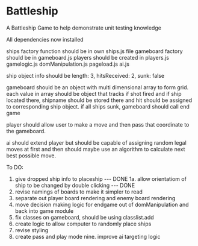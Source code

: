 # Battleship

A Battleship Game to help demonstrate unit testing knowledge

All dependencies now installed

ships factory function should be in own ships.js file
gameboard factory should be in gameboard.js
players should be created in players.js
gamelogic.js
domManipulation.js
pageload.js
ai.js

ship object info should be length: 3, hitsReceived: 2, sunk: false

gameboard should be an object with multi dimensional array to form grid.
each value in array should be object that tracks if shot fired and if ship located there, shipname should be stored there and hit should be assigned to corresponding ship object. if all ships sunk, gameboard should call end game

player should allow user to make a move and then pass that coordinate to the gameboard.

ai should extend player but should be capable of assigning random legal moves at first and then should maybe use an algorithm to calculate next best possible move.

To DO:

1. give dropped ship info to placeship --- DONE
   1a. allow orientatiom of ship to be changed by double clicking --- DONE
2. revise namings of boards to make it simpler to read
3. separate out player board rendering and enemy board rendering
4. move decision making logic for endgame out of domManipulation and back into game module
5. fix classes on gameboard, should be using classlist.add
6. create logic to allow computer to randomly place ships
7. revise styling
8. create pass and play mode
   nine. improve ai targeting logic

